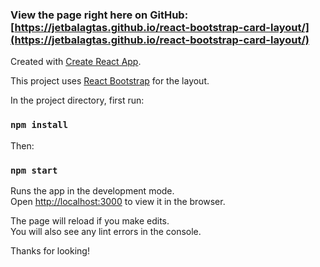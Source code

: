 ### View the page right here on GitHub: [https://jetbalagtas.github.io/react-bootstrap-card-layout/](https://jetbalagtas.github.io/react-bootstrap-card-layout/)

Created with [Create React App](https://github.com/facebook/create-react-app).

This project uses [React Bootstrap](https://react-bootstrap.github.io/) for the layout.

In the project directory, first run:

### `npm install`

Then:

### `npm start`

Runs the app in the development mode.<br />
Open [http://localhost:3000](http://localhost:3000) to view it in the browser.

The page will reload if you make edits.<br />
You will also see any lint errors in the console.

Thanks for looking!
